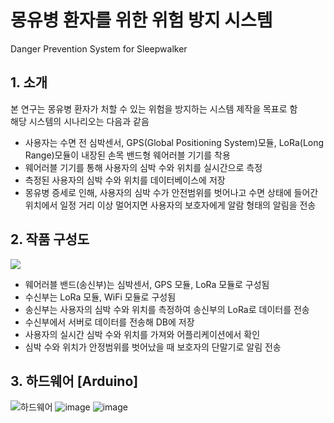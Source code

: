 # 몽유병 환자를 위한 위험 방지 시스템
Danger Prevention System for Sleepwalker



## 1. 소개  
본 연구는 몽유병 환자가 처할 수 있는 위험을 방지하는 시스템 제작을 목표로 함  
해당 시스템의 시나리오는 다음과 같음  
* 사용자는 수면 전 심박센서, GPS(Global Positioning System)모듈, LoRa(Long Range)모듈이 내장된 손목 밴드형 웨어러블 기기를 착용  
* 웨어러블 기기를 통해 사용자의 심박 수와 위치를 실시간으로 측정  
* 측정된 사용자의 심박 수와 위치를 데이터베이스에 저장   
* 몽유병 증세로 인해, 사용자의 심박 수가 안전범위를 벗어나고 수면 상태에 들어간 위치에서 일정 거리 이상 멀어지면 사용자의 보호자에게 알람 형태의 알림을 전송  



## 2. 작품 구성도  

<img src="https://user-images.githubusercontent.com/52437364/71821197-d1d7c400-30d4-11ea-8c88-e8bcde1b7013.png"></img>

* 웨어러블 밴드(송신부)는 심박센서, GPS 모듈, LoRa 모듈로 구성됨
* 수신부는 LoRa 모듈, WiFi 모듈로 구성됨
* 송신부는 사용자의 심박 수와 위치를 측정하여 송신부의 LoRa로 데이터를 전송
* 수신부에서 서버로 데이터를 전송해 DB에 저장
* 사용자의 실시간 심박 수와 위치를 가져와 어플리케이션에서 확인
* 심박 수와 위치가 안정범위를 벗어났을 때 보호자의 단말기로 알림 전송



## 3. 하드웨어 [Arduino]

![하드웨어](https://user-images.githubusercontent.com/52437364/71821984-00ef3500-30d7-11ea-9124-59419d93f902.jpg)
![image](https://user-images.githubusercontent.com/52437364/71822039-2e3be300-30d7-11ea-977f-18135fcbfc03.png)
![image](https://user-images.githubusercontent.com/52437364/71822070-3dbb2c00-30d7-11ea-8c56-401ffb714a56.png)
